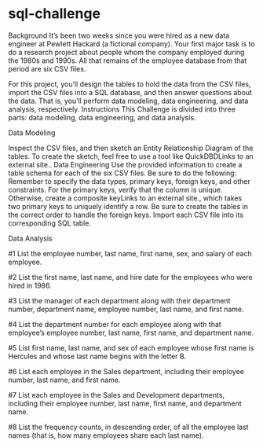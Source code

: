 # sql-challenge
Background
It’s been two weeks since you were hired as a new data engineer at Pewlett Hackard (a fictional company). Your first major task is to do a research project about people whom the company employed during the 1980s and 1990s. All that remains of the employee database from that period are six CSV files.

For this project, you’ll design the tables to hold the data from the CSV files, import the CSV files into a SQL database, and then answer questions about the data. That is, you’ll perform data modeling, data engineering, and data analysis, respectively.
Instructions
This Challenge is divided into three parts: data modeling, data engineering, and data analysis.

Data Modeling

Inspect the CSV files, and then sketch an Entity Relationship Diagram of the tables. To create the sketch, feel free to use a tool like QuickDBDLinks to an external site..
Data Engineering
Use the provided information to create a table schema for each of the six CSV files. Be sure to do the following:
Remember to specify the data types, primary keys, foreign keys, and other constraints.
For the primary keys, verify that the column is unique. Otherwise, create a composite keyLinks to an external site., which takes two primary keys to uniquely identify a row.
Be sure to create the tables in the correct order to handle the foreign keys.
Import each CSV file into its corresponding SQL table.

Data Analysis

#1 List the employee number, last name, first name, sex, and salary of each employee.

#2 List the first name, last name, and hire date for the employees who were hired in 1986.

#3 List the manager of each department along with their department number, department name, employee number, last name, and first name.

#4 List the department number for each employee along with that employee’s employee number, last name, first name, and department name.

#5 List first name, last name, and sex of each employee whose first name is Hercules and whose last name begins with the letter B.

#6 List each employee in the Sales department, including their employee number, last name, and first name.

#7 List each employee in the Sales and Development departments, including their employee number, last name, first name, and department name.

#8 List the frequency counts, in descending order, of all the employee last names (that is, how many employees share each last name).
